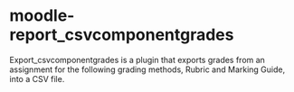 # moodle-report_csvcomponentgrades
 Export_csvcomponentgrades is a plugin that exports grades from an assignment for the following grading methods, Rubric and Marking Guide, into a CSV file.

